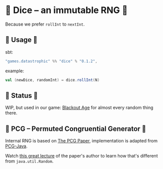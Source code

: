 # 🎲 Dice – an immutable RNG 🎲

Because we prefer `rollInt` to `nextInt`.


## 🎲 Usage 🎲
sbt:
```scala
"games.datastrophic" %% "dice" % "0.1.2",
```
example:
```scala
val (newDice, randomInt) = dice.rollInt(N)
```

## 🎲 Status 🎲
WIP, but used in our game: [Blackout Age](https://blackoutage.com/) for almost every random thing there.


## 🎲 PCG – Permuted Congruential Generator 🎲
Internal RNG is based on [The PCG Paper](https://www.pcg-random.org), implementation is adapted from [PCG-Java](https://github.com/alexeyr/pcg-java).

Watch [this great lecture](https://www.youtube.com/watch?v=45Oet5qjlms) of the paper's author to learn how that's different from `java.util.Random`.
